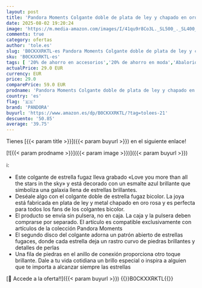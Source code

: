 ```yaml
---
layout: post
title: 'Pandora Moments Colgante doble de plata de ley y chapado en oro rosa de 14 quilates con diseño de estrellas fugaces  con circonitas cúbicas transparentes y esmalte azul brillante'
date: 2025-08-02 19:20:24
image: 'https://m.media-amazon.com/images/I/41qu9r8Co3L._SL500_._SL400_.jpg'
comments: true
category: ofertas
author: 'tole.es'
slug: 'B0CKXXRKTL-es Pandora Moments Colgante doble de plata de ley y chapado...'
sku: 'B0CKXXRKTL-es'
tags: [ '20% de ahorro en accesorios','20% de ahorro en moda','Abalorios para mujer','Arborist Merchandising Root','Dijes para mujer','Joyería para mujer','Joyería: -10% adicional en una selección de Moda','Moda','Moda Mujer','Prime Student -10% adicional en una selección de Moda','Self Service','Special Features Stores','Top Brands Fashion Selection','c8538d25-3af9-48d3-aeff-5f3ce5572a36_0','c8538d25-3af9-48d3-aeff-5f3ce5572a36_2101','c8538d25-3af9-48d3-aeff-5f3ce5572a36_4801','c8538d25-3af9-48d3-aeff-5f3ce5572a36_8301','de','ley','pandora','plata','🇪🇸', ]
actualPrice: 29.0 EUR
currency: EUR
price: 29.0
comparePrice: 59.0 EUR
prodname: 'Pandora Moments Colgante doble de plata de ley y chapado en oro rosa de 14 quilates con diseño de estrellas fugaces  con circonitas cúbicas transparentes y esmalte azul brillante'
country: 'es'
flag: '🇪🇸'
brand: 'PANDORA'
buyurl: 'https://www.amazon.es/dp/B0CKXXRKTL/?tag=tolees-21'
descuento: '50.85'
average: '39.75'
---
```


Tienes [{{< param title >}}]({{< param buyurl >}}) en el siguiente enlace!

[![{{< param prodname >}}]({{< param image >}})]({{< param buyurl >}})

ℹ️:

- Este colgante de estrella fugaz lleva grabado «Love you more than all the stars in the sky» y está decorado con un esmalte azul brillante que simboliza una galaxia llena de estrellas brillantes.
- Deséale algo con el colgante doble de estrella fugaz bicolor. La joya está fabricada en plata de ley y metal chapado en oro rosa y es perfecta para todos los fans de los colgantes bicolor.
- El producto se envía sin pulsera, no en caja. La caja y la pulsera deben comprarse por separado. El artículo es compatible exclusivamente con artículos de la colección Pandora Moments
- El segundo disco del colgante adorna un patrón abierto de estrellas fugaces, donde cada estrella deja un rastro curvo de piedras brillantes y detalles de perlas
- Una fila de piedras en el anillo de conexión proporciona otro toque brillante. Dale a tu vida cotidiana un brillo especial o inspira a alguien que te importa a alcanzar siempre las estrellas

[🛒 Accede a la oferta!!]({{< param buyurl >}})
{{<world>}}B0CKXXRKTL{{</world>}}
